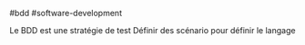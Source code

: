 
#bdd #software-development 

Le BDD est une stratégie de test
Définir des scénario pour définir le langage
